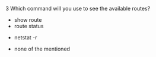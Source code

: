 3 Which command will you use to see the available routes?
* show route
* route status
+ netstat -r
* none of the mentioned
